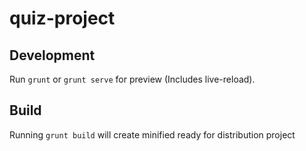 # quiz-project

## Development

Run `grunt` or `grunt serve` for preview (Includes live-reload).

## Build

Running `grunt build` will create minified ready for distribution project 
